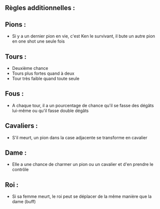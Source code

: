 ## Règles additionnelles :


## Pions :
- Si y a un dernier pion en vie, c'est Ken le survivant, il bute un autre pion en one shot une seule fois


## Tours :
- Deuxième chance
- Tours plus fortes quand à deux
- Tour très faible quand toute seule

## Fous :
- A chaque tour, il a un pourcentage de chance qu'il se fasse des dégâts lui-même ou qu'il fasse double dégâts

## Cavaliers :
- S'il meurt, un pion dans la case adjacente se transforme en cavalier

## Dame :
- Elle a une chance de charmer un pion ou un cavalier et d'en prendre le contrôle

## Roi :
- Si sa femme meurt, le roi peut se déplacer de la même manière que la dame (buff)



